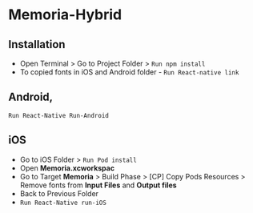 # Memoria-Hybrid


## Installation

* Open Terminal > Go to Project Folder > `Run npm install`
* To copied fonts in iOS and Android folder - `Run React-native link`

## Android,
`Run React-Native Run-Android`

## iOS
* Go to iOS Folder > `Run Pod install`
* Open **Memoria.xcworkspac**
* Go to Target **Memoria**  > Build Phase > [CP] Copy Pods Resources > Remove fonts from **Input Files** and **Output files**
* Back to Previous Folder 
* `Run React-Native run-iOS`
